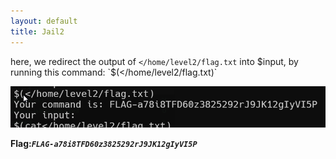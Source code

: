 ```yaml
---
layout: default
title: Jail2
---
```




here, we redirect the output of `</home/level2/flag.txt` into $input, by running this command:
`$(</home/level2/flag.txt)`

![jail 1](./images/Jail2.png)

**Flag:*****`FLAG-a78i8TFD60z3825292rJ9JK12gIyVI5P`***
